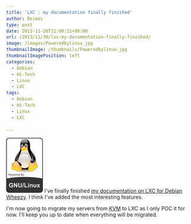 ```yaml
---
title: 'LXC : my documentation finally finished'
author: Deimos
type: post
date: 2013-11-30T11:00:21+00:00
url: /2013/11/30/lxc-my-documentation-finally-finished/
image: /images/Poweredbylinux.jpg
thumbnailImage: /thumbnails/Poweredbylinux.jpg
thumbnailImagePosition: left
categories:
  - Debian
  - Hi-Tech
  - Linux
  - LXC
tags:
  - Debian
  - Hi-Tech
  - Linux
  - LXC

---
```

![Poweredbylinux](/images/Poweredbylinux.jpg)
I've finally finished [my documentation on LXC for Debian Wheezy](https://wiki.deimos.fr/LXC_:_Install_and_configure_the_Linux_Containers). I think I've added the most interesting features.

I'm now going to migrate my servers from [KVM](https://wiki.deimos.fr/KVM_:_Mise_en_place_de_KVM) to LXC as I only POC it for now. I'll keep you up to date when everything will be migrated.